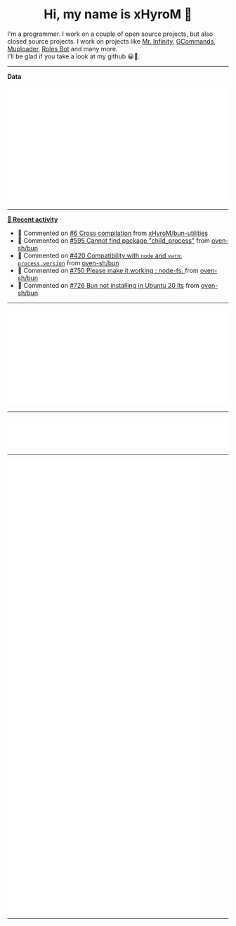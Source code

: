 <p align="center">
    <!-- <img src="https://avatars.githubusercontent.com/u/56601352" width="192" alt="hyro's pfp" /> -->
    <h1 align="center">Hi, my name is xHyroM 👋</h1>
</p>

I'm a programmer. I work on a couple of open source projects, but also closed source projects. I work on projects like [Mr. Infinity](https://discord.com/oauth2/authorize?client_id=720321585625694239&scope=bot%20applications.commands&permissions=8&redirect_uri=https://blobs.gq/imanager&prompt=consent&response_type=code), [GCommands](https://github.com/Garlic-Team/GCommands), [Muploader](https://github.com/xHyroM/Muploader), [Roles Bot](https://github.com/xHyroM/roles-bot) and many more.  
I'll be glad if you take a look at my github 😀👀.

___
**Data**

<img src="https://github.com/xHyroM/xHyroM/blob/master/.cache/base.svg">

___

**[📰 Recent activity](https://github.com/xHyroM)**
* 💬 Commented on [#6 Cross compilation](https://github.com/xHyroM/bun-utilities/issues/6) from [xHyroM/bun-utilities](https://github.com/xHyroM/bun-utilities)
* 💬 Commented on [#595 Cannot find package &#34;child_process&#34;](https://github.com/oven-sh/bun/issues/595) from [oven-sh/bun](https://github.com/oven-sh/bun)
* 💬 Commented on [#420 Compatibility with `node` and `yarn`: `process.version`](https://github.com/oven-sh/bun/issues/420) from [oven-sh/bun](https://github.com/oven-sh/bun)
* 💬 Commented on [#750 Please make it working : node-fs. ](https://github.com/oven-sh/bun/issues/750) from [oven-sh/bun](https://github.com/oven-sh/bun)
* 💬 Commented on [#726 Bun not installing in Ubuntu 20 lts](https://github.com/oven-sh/bun/issues/726) from [oven-sh/bun](https://github.com/oven-sh/bun)


___

<img src="https://github.com/xHyroM/xHyroM/blob/master/.cache/isocalendar.svg">

___

<img src="https://github.com/xHyroM/xHyroM/blob/master/.cache/languages.svg">

___

<img src="https://github.com/xHyroM/xHyroM/blob/master/.cache/achievements.svg">

___
